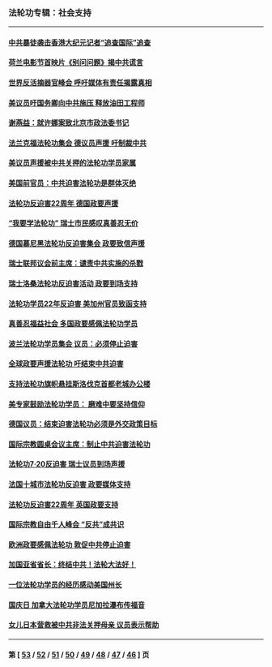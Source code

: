 ### 法轮功专辑：社会支持
---
#### [中共暴徒袭击香港大纪元记者“追查国际”追查](../../pages/nf4386/n13343404.md?11110430) 
#### [荷兰电影节首映片《别问问题》揭中共谎言](../../pages/nf4386/n13321179.md?11110430) 
#### [世界反活摘器官峰会 呼吁媒体有责任揭露真相](../../pages/nf4386/n13264475.md?11110430) 
#### [美议员吁国务卿向中共施压 释放油田工程师](../../pages/nf4386/n13233845.md?11110430) 
#### [谢燕益：就许娜案致北京市政法委书记](../../pages/nf4386/n13182701.md?11110430) 
#### [法兰克福法轮功集会 德议员声援 吁制裁中共](../../pages/nf4386/n13175975.md?11110430) 
#### [美议员声援被中共关押的法轮功学员家属](../../pages/nf4386/n13158310.md?11110430) 
#### [美国前官员：中共迫害法轮功是群体灭绝](../../pages/nf4386/n13157750.md?11110430) 
#### [法轮功反迫害22周年 德国政要声援](../../pages/nf4386/n13143632.md?11110430) 
#### [“我要学法轮功” 瑞士市民感叹真善忍无价](../../pages/nf4386/n13129633.md?11110430) 
#### [德国慕尼黑法轮功反迫害集会 政要致信声援](../../pages/nf4386/n13129148.md?11110430) 
#### [瑞士联邦议会前主席：谴责中共实施的杀戮](../../pages/nf4386/n13127336.md?11110430) 
#### [瑞士洛桑法轮功反迫害活动 政要到场支持](../../pages/nf4386/n13119398.md?11110430) 
#### [法轮功学员22年反迫害 美加州官员致函支持](../../pages/nf4386/n13118879.md?11110430) 
#### [真善忍福益社会 多国政要感佩法轮功学员](../../pages/nf4386/n13116951.md?11110430) 
#### [波兰法轮功学员集会 议员：必须停止迫害](../../pages/nf4386/n13116685.md?11110430) 
#### [全球政要声援法轮功 吁结束中共迫害](../../pages/nf4386/n13114441.md?11110430) 
#### [支持法轮功旗帜悬挂斯洛伐克首都老城办公楼](../../pages/nf4386/n13112261.md?11110430) 
#### [美专家鼓励法轮功学员： 磨难中要坚持信仰](../../pages/nf4386/n13108359.md?11110430) 
#### [德国议员：结束迫害法轮功必须是外交政策目标](../../pages/nf4386/n13109600.md?11110430) 
#### [国际宗教圆桌会议主席：制止中共迫害法轮功](../../pages/nf4386/n13108177.md?11110430) 
#### [法轮功7·20反迫害 瑞士议员到场声援](../../pages/nf4386/n13107072.md?11110430) 
#### [法国十城市法轮功反迫害 政要媒体支持](../../pages/nf4386/n13104833.md?11110430) 
#### [法轮功反迫害22周年 英国政要支持](../../pages/nf4386/n13091349.md?11110430) 
#### [国际宗教自由千人峰会 “反共”成共识](../../pages/nf4386/n13091403.md?11110430) 
#### [欧洲政要感佩法轮功 敦促中共停止迫害](../../pages/nf4386/n13090743.md?11110430) 
#### [加国亚省省长：终结中共！法轮大法好！](../../pages/nf4386/n13084394.md?11110430) 
#### [一位法轮功学员的经历感动美国州长](../../pages/nf4386/n13078953.md?11110430) 
#### [国庆日 加拿大法轮功学员尼加拉瀑布传福音](../../pages/nf4386/n13064493.md?11110430) 
#### [女儿日本营救被中共非法关押母亲 议员表示帮助](../../pages/nf4386/n13053042.md?11110430) 

---
#### 第 [ [53](./53.md?11110430) / [52](./52.md?11110430) / [51](./51.md?11110430) / [50](./50.md?11110430) / [49](./49.md?11110430) / [48](./48.md?11110430) / [47](./47.md?11110430) / [46](./46.md?11110430) ] 页
